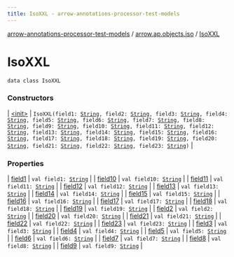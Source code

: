```yaml
---
title: IsoXXL - arrow-annotations-processor-test-models
---
```


[arrow-annotations-processor-test-models](../../index.html) / [arrow.ap.objects.iso](../index.html) / [IsoXXL](./index.html)

# IsoXXL

`data class IsoXXL`

### Constructors

| [&lt;init&gt;](-init-.html) | `IsoXXL(field1: `[`String`](https://kotlinlang.org/api/latest/jvm/stdlib/kotlin/-string/index.html)`, field2: `[`String`](https://kotlinlang.org/api/latest/jvm/stdlib/kotlin/-string/index.html)`, field3: `[`String`](https://kotlinlang.org/api/latest/jvm/stdlib/kotlin/-string/index.html)`, field4: `[`String`](https://kotlinlang.org/api/latest/jvm/stdlib/kotlin/-string/index.html)`, field5: `[`String`](https://kotlinlang.org/api/latest/jvm/stdlib/kotlin/-string/index.html)`, field6: `[`String`](https://kotlinlang.org/api/latest/jvm/stdlib/kotlin/-string/index.html)`, field7: `[`String`](https://kotlinlang.org/api/latest/jvm/stdlib/kotlin/-string/index.html)`, field8: `[`String`](https://kotlinlang.org/api/latest/jvm/stdlib/kotlin/-string/index.html)`, field9: `[`String`](https://kotlinlang.org/api/latest/jvm/stdlib/kotlin/-string/index.html)`, field10: `[`String`](https://kotlinlang.org/api/latest/jvm/stdlib/kotlin/-string/index.html)`, field11: `[`String`](https://kotlinlang.org/api/latest/jvm/stdlib/kotlin/-string/index.html)`, field12: `[`String`](https://kotlinlang.org/api/latest/jvm/stdlib/kotlin/-string/index.html)`, field13: `[`String`](https://kotlinlang.org/api/latest/jvm/stdlib/kotlin/-string/index.html)`, field14: `[`String`](https://kotlinlang.org/api/latest/jvm/stdlib/kotlin/-string/index.html)`, field15: `[`String`](https://kotlinlang.org/api/latest/jvm/stdlib/kotlin/-string/index.html)`, field16: `[`String`](https://kotlinlang.org/api/latest/jvm/stdlib/kotlin/-string/index.html)`, field17: `[`String`](https://kotlinlang.org/api/latest/jvm/stdlib/kotlin/-string/index.html)`, field18: `[`String`](https://kotlinlang.org/api/latest/jvm/stdlib/kotlin/-string/index.html)`, field19: `[`String`](https://kotlinlang.org/api/latest/jvm/stdlib/kotlin/-string/index.html)`, field20: `[`String`](https://kotlinlang.org/api/latest/jvm/stdlib/kotlin/-string/index.html)`, field21: `[`String`](https://kotlinlang.org/api/latest/jvm/stdlib/kotlin/-string/index.html)`, field22: `[`String`](https://kotlinlang.org/api/latest/jvm/stdlib/kotlin/-string/index.html)`, field23: `[`String`](https://kotlinlang.org/api/latest/jvm/stdlib/kotlin/-string/index.html)`)` |

### Properties

| [field1](field1.html) | `val field1: `[`String`](https://kotlinlang.org/api/latest/jvm/stdlib/kotlin/-string/index.html) |
| [field10](field10.html) | `val field10: `[`String`](https://kotlinlang.org/api/latest/jvm/stdlib/kotlin/-string/index.html) |
| [field11](field11.html) | `val field11: `[`String`](https://kotlinlang.org/api/latest/jvm/stdlib/kotlin/-string/index.html) |
| [field12](field12.html) | `val field12: `[`String`](https://kotlinlang.org/api/latest/jvm/stdlib/kotlin/-string/index.html) |
| [field13](field13.html) | `val field13: `[`String`](https://kotlinlang.org/api/latest/jvm/stdlib/kotlin/-string/index.html) |
| [field14](field14.html) | `val field14: `[`String`](https://kotlinlang.org/api/latest/jvm/stdlib/kotlin/-string/index.html) |
| [field15](field15.html) | `val field15: `[`String`](https://kotlinlang.org/api/latest/jvm/stdlib/kotlin/-string/index.html) |
| [field16](field16.html) | `val field16: `[`String`](https://kotlinlang.org/api/latest/jvm/stdlib/kotlin/-string/index.html) |
| [field17](field17.html) | `val field17: `[`String`](https://kotlinlang.org/api/latest/jvm/stdlib/kotlin/-string/index.html) |
| [field18](field18.html) | `val field18: `[`String`](https://kotlinlang.org/api/latest/jvm/stdlib/kotlin/-string/index.html) |
| [field19](field19.html) | `val field19: `[`String`](https://kotlinlang.org/api/latest/jvm/stdlib/kotlin/-string/index.html) |
| [field2](field2.html) | `val field2: `[`String`](https://kotlinlang.org/api/latest/jvm/stdlib/kotlin/-string/index.html) |
| [field20](field20.html) | `val field20: `[`String`](https://kotlinlang.org/api/latest/jvm/stdlib/kotlin/-string/index.html) |
| [field21](field21.html) | `val field21: `[`String`](https://kotlinlang.org/api/latest/jvm/stdlib/kotlin/-string/index.html) |
| [field22](field22.html) | `val field22: `[`String`](https://kotlinlang.org/api/latest/jvm/stdlib/kotlin/-string/index.html) |
| [field23](field23.html) | `val field23: `[`String`](https://kotlinlang.org/api/latest/jvm/stdlib/kotlin/-string/index.html) |
| [field3](field3.html) | `val field3: `[`String`](https://kotlinlang.org/api/latest/jvm/stdlib/kotlin/-string/index.html) |
| [field4](field4.html) | `val field4: `[`String`](https://kotlinlang.org/api/latest/jvm/stdlib/kotlin/-string/index.html) |
| [field5](field5.html) | `val field5: `[`String`](https://kotlinlang.org/api/latest/jvm/stdlib/kotlin/-string/index.html) |
| [field6](field6.html) | `val field6: `[`String`](https://kotlinlang.org/api/latest/jvm/stdlib/kotlin/-string/index.html) |
| [field7](field7.html) | `val field7: `[`String`](https://kotlinlang.org/api/latest/jvm/stdlib/kotlin/-string/index.html) |
| [field8](field8.html) | `val field8: `[`String`](https://kotlinlang.org/api/latest/jvm/stdlib/kotlin/-string/index.html) |
| [field9](field9.html) | `val field9: `[`String`](https://kotlinlang.org/api/latest/jvm/stdlib/kotlin/-string/index.html) |

